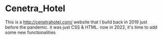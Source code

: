 # Cenetra_Hotel
This is a http://cenetrahotel.com/ website that I build back in 2019 just before the pandemic. it was just CSS & HTML.
now in 2022, it's time to add some new functionalities
